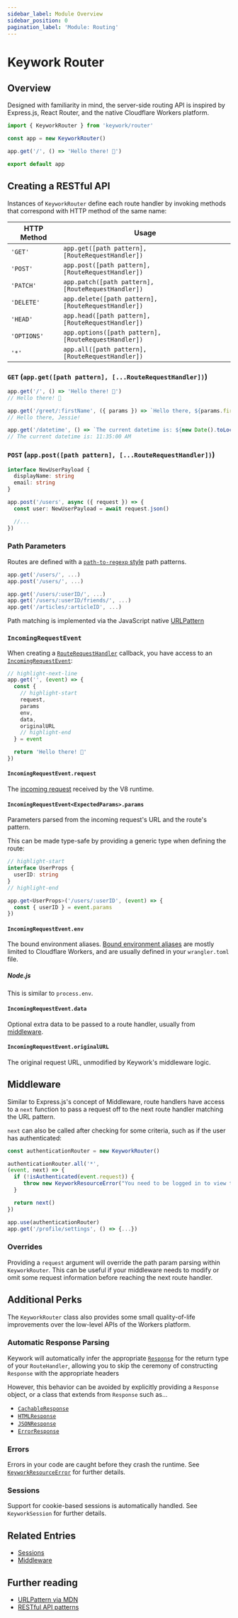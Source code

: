 ```yaml
---
sidebar_label: Module Overview
sidebar_position: 0
pagination_label: 'Module: Routing'
---
```


# Keywork Router

## Overview

Designed with familiarity in mind, the server-side routing API is inspired by
Express.js, React Router, and the native Cloudflare Workers platform.

```ts title="worker.ts"
import { KeyworkRouter } from 'keywork/router'

const app = new KeyworkRouter()

app.get('/', () => 'Hello there! 👋')

export default app
```

## Creating a RESTful API

Instances of `KeyworkRouter` define each route handler by
invoking methods that correspond with HTTP method of the same name:

| HTTP Method | Usage                                                |
| ----------- | ---------------------------------------------------- |
| `'GET'`     | `app.get([path pattern], [RouteRequestHandler])`     |
| `'POST'`    | `app.post([path pattern], [RouteRequestHandler])`    |
| `'PATCH'`   | `app.patch([path pattern], [RouteRequestHandler])`   |
| `'DELETE'`  | `app.delete([path pattern], [RouteRequestHandler])`  |
| `'HEAD'`    | `app.head([path pattern], [RouteRequestHandler])`    |
| `'OPTIONS'` | `app.options([path pattern], [RouteRequestHandler])` |
| `'*'`       | `app.all([path pattern], [RouteRequestHandler])`     |

### `GET` (`app.get([path pattern], [...RouteRequestHandler])`)

```ts title="GET http://localhost:8788"
app.get('/', () => 'Hello there! 👋')
// Hello there! 👋
```

```ts title="GET http://localhost:8788/greet/jessie"
app.get('/greet/:firstName', ({ params }) => `Hello there, ${params.firstName}!`)
// Hello there, Jessie!
```

```ts title="GET http://localhost:8788/datetime"
app.get('/datetime', () => `The current datetime is: ${new Date().toLocaleTimeString()}`)
// The current datetime is: 11:35:00 AM
```

### `POST` (`app.post([path pattern], [...RouteRequestHandler])`)

```ts title="POST http://localhost:8788/users"
interface NewUserPayload {
  displayName: string
  email: string
}

app.post('/users', async ({ request }) => {
  const user: NewUserPayload = await request.json()

  //...
})
```

### Path Parameters

Routes are defined with a [`path-to-regexp` style](https://www.npmjs.com/package/path-to-regexp) path patterns.

```ts
app.get('/users/', ...)
app.post('/users/', ...)

app.get('/users/:userID/', ...)
app.get('/users/:userID/friends/', ...)
app.get('/articles/:articleID', ...)
```

Path matching is implemented via the JavaScript native [URLPattern](https://developer.mozilla.org/en-US/docs/Web/API/URLPattern/URLPattern)

### `IncomingRequestEvent`

When creating a [`RouteRequestHandler`](/modules/router/route/api/types/RouteRequestHandler) callback,
you have access to an [`IncomingRequestEvent`](/modules/http/request/api/classes/IncomingRequestEvent):

```ts title="GET http://localhost:8788"
// highlight-next-line
app.get('', (event) => {
  const {
    // highlight-start
    request,
    params
    env,
    data,
    originalURL
    // highlight-end
  } = event

  return 'Hello there! 👋'
})
```

#### `IncomingRequestEvent.request`

The [incoming request](https://developer.mozilla.org/en-US/docs/Web/API/Request) received by the V8 runtime.

#### `IncomingRequestEvent<ExpectedParams>.params`

Parameters parsed from the incoming request's URL and the route's pattern.

This can be made type-safe by providing a generic type when defining the route:

```ts title="GET http://localhost:8788/users/cambria"
// highlight-start
interface UserProps {
  userID: string
}
// highlight-end

app.get<UserProps>('/users/:userID', (event) => {
  const { userID } = event.params
})
```

#### `IncomingRequestEvent.env`

The bound environment aliases.
[Bound environment aliases](https://developers.cloudflare.com/workers/platform/environment-variables/)
are mostly limited to Cloudflare Workers, and are usually defined in your `wrangler.toml` file.

##### Node.js

This is similar to `process.env`.

#### `IncomingRequestEvent.data`

Optional extra data to be passed to a route handler, usually from [middleware](/modules/router/middleware/).

#### `IncomingRequestEvent.originalURL`

The original request URL, unmodified by Keywork's middleware logic.

## Middleware

Similar to Express.js's concept of Middleware, route handlers have access to a
`next` function to pass a request off to the next route handler matching the URL pattern.

`next` can also be called after checking for some criteria, such as if the user has authenticated:

```ts title="Check if a user is allowed to view a page"
const authenticationRouter = new KeyworkRouter()

authenticationRouter.all('*',
(event, next) => {
  if (!isAuthenticated(event.request)) {
     throw new KeyworkResourceError("You need to be logged in to view that!", Status.Forbidden)
  }

  return next()
})

app.use(authenticationRouter)
app.get('/profile/settings', () => {...})
```

### Overrides

Providing a `request` argument will override the path param parsing within `KeyworkRouter`.
This can be useful if your middleware needs to modify or omit some request information before reaching
the next route handler.

## Additional Perks

The `KeyworkRouter` class also provides some small quality-of-life improvements
over the low-level APIs of the Workers platform.

### Automatic Response Parsing

Keywork will automatically infer the appropriate [`Response`](https://developer.mozilla.org/en-US/docs/Web/API/Response) for the return type
of your `RouteHandler`, allowing you to skip the ceremony of constructing
`Response` with the appropriate headers

However, this behavior can be avoided by explicitly providing a `Response` object,
or a class that extends from `Response` such as...

- [`CachableResponse`](/modules/http/response/api/classes/CachableResponse)
- [`HTMLResponse`](/modules/http/response/api/classes/HTMLResponse)
- [`JSONResponse`](/modules/http/response/api/classes/JSONResponse)
- [`ErrorResponse`](/modules/http/response/api/classes/ErrorResponse)

### Errors

Errors in your code are caught before they crash the runtime.
See [`KeyworkResourceError`](/modules/errors/api/classes/KeyworkResourceError) for further details.

### Sessions

Support for cookie-based sessions is automatically handled.
See `KeyworkSession` for further details.

## Related Entries

- [Sessions](/modules/session/)
- [Middleware](/modules/middleware)

## Further reading

- [URLPattern via MDN](https://developer.mozilla.org/en-US/docs/Web/API/URLPattern)
- [RESTful API patterns](https://www.restapitutorial.com/lessons/httpmethods.html)
